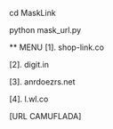 cd MaskLink

python mask_url.py

**
MENU
[1]. shop-link.co

[2]. digit.in        

[3]. anrdoezrs.net

[4]. l.wl.co

[URL CAMUFLADA]
